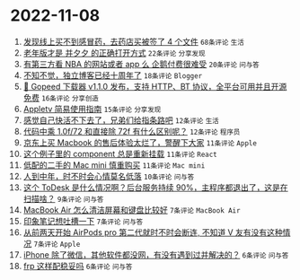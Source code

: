 # 2022-11-08

1. [发现线上买不到感冒药，去药店买被签了 4 个文件](https://www.v2ex.com/t/893490) `68条评论` `生活`
1. [老年版才是 并夕夕 的正确打开方式](https://www.v2ex.com/t/893484) `22条评论` `分享发现`
1. [有第三方看 NBA 的网站或者 app 么 企鹅付费很难受](https://www.v2ex.com/t/893479) `20条评论` `问与答`
1. [不知不觉，独立博客已经十周年了](https://www.v2ex.com/t/893488) `18条评论` `Blogger`
1. [🎉 Gopeed 下载器 v1.1.0 发布，支持 HTTP、BT 协议，全平台可用并且开源免费](https://www.v2ex.com/t/893505) `16条评论` `分享创造`
1. [Appletv 简易使用指南](https://www.v2ex.com/t/893480) `15条评论` `分享发现`
1. [感觉自己快活不下去了，兄弟们给指条路吧](https://www.v2ex.com/t/893514) `12条评论` `生活`
1. [代码中乘 1.0f/72 和直接除 72f 有什么区别呢？](https://www.v2ex.com/t/893510) `12条评论` `程序员`
1. [京东上买 Macbook 的售后体验太烂了，警醒下大家](https://www.v2ex.com/t/893521) `11条评论` `Apple`
1. [这个例子里的 component 总是重新挂载](https://www.v2ex.com/t/893491) `11条评论` `React`
1. [低配的二手的 Mac mini 慎重购买](https://www.v2ex.com/t/893489) `11条评论` `Mac mini`
1. [人到中年，时不时会心情莫名低落](https://www.v2ex.com/t/893482) `10条评论` `问与答`
1. [这个 ToDesk 是什么情况啊？后台服务持续 90%，主程序都退出了，这是在扫描啥？](https://www.v2ex.com/t/893493) `9条评论` `问与答`
1. [MacBook Air 怎么清洁屏幕和键盘比较好](https://www.v2ex.com/t/893513) `7条评论` `MacBook Air`
1. [印象笔记想吐槽一下](https://www.v2ex.com/t/893497) `7条评论` `问与答`
1. [从前两天开始 AirPods pro 第二代就时不时会断连, 不知道 V 友有没有这种情况](https://www.v2ex.com/t/893483) `7条评论` `Apple`
1. [iPhone 除了微信，其他软件都没网，有没有遇到过并解决的？](https://www.v2ex.com/t/893524) `6条评论` `问与答`
1. [frp 这样配稳妥吗](https://www.v2ex.com/t/893477) `6条评论` `问与答`

